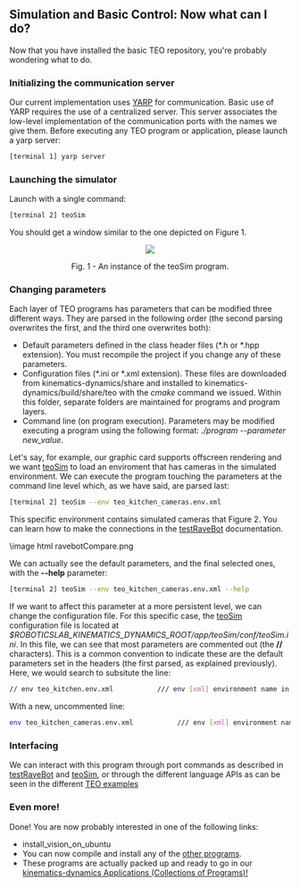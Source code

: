 ## Simulation and Basic Control: Now what can I do?

Now that you have installed the basic TEO repository, you're probably wondering what to do.

###  Initializing the communication server

Our current implementation uses [YARP](http://eris.liralab.it/yarpdoc/what_is_yarp.html) for communication. Basic use of YARP requires the use of a centralized server. This server associates the low-level implementation of the communication ports with the names we give them. Before executing any TEO program or application, please launch a yarp server:

```bash
[terminal 1] yarp server
```

### Launching the simulator

Launch with a single command: 

```bash
[terminal 2] teoSim
```

You should get a window similar to the one depicted on Figure 1.

<p align="center">
<img src="http://robots.uc3m.es/dox-kinematics-dynamics/teoSim.png">
<div align="center">Fig. 1 - An instance of the teoSim program.</div>
</p>


### Changing parameters

Each layer of TEO programs has parameters that can be modified three different ways. They are parsed in the following order (the second parsing overwrites the first, and the third one overwrites both):

  - Default parameters defined in the class header files (*.h or *.hpp extension). You must recompile the project if you change any of these parameters.
  - Configuration files (*.ini or *.xml extension). These files are downloaded from kinematics-dynamics/share and installed to kinematics-dynamics/build/share/teo with the <i>cmake</i> command we issued. Within this folder, separate folders are maintained for programs and program layers.
  - Command line (on program execution). Parameters may be modified executing a program using the following format: <i>./program \--parameter new_value</i>.

Let's say, for example, our graphic card supports offscreen rendering and we want [teoSim](http://robots.uc3m.es/dox-kinematics-dynamics/group__teoSim.html) to load an enviroment that has cameras in the simulated environment. We can execute the program touching the parameters at the command line level which, as we have said, are parsed last:

```bash
[terminal 2] teoSim --env teo_kitchen_cameras.env.xml
```

This specific environment contains simulated cameras that Figure 2. You can learn how to make the connections in the  <a class="el" href="group__testRaveBot.html#testRaveBot_interfacing">testRaveBot</a> documentation.

\image html ravebotCompare.png

We can actually see the default parameters, and the final selected ones, with the <b>\--help</b> parameter:

```bash
[terminal 2] teoSim --env teo_kitchen_cameras.env.xml --help
```

If we want to affect this parameter at a more persistent level, we can change the configuration file. For this specific case, the [teoSim](http://robots.uc3m.es/dox-kinematics-dynamics/group__teoSim.html) configuration file is located at <i>$ROBOTICSLAB_KINEMATICS_DYNAMICS_ROOT/app/teoSim/conf/teoSim.ini</i>. In this file, we can see that most parameters are commented out (the <b>//</b> characters). This is a common convention to indicate these are the default parameters set in the headers (the first parsed, as explained previously). Here, we would search to subsitute the line:

```bash
// env teo_kitchen.env.xml           /// env [xml] environment name in abs or rel
```

With a new, uncommented line:

```bash
env teo_kitchen_cameras.env.xml           /// env [xml] environment name in abs or rel
```

### Interfacing

We can interact with this program through port commands as described in
[testRaveBot](group__testRaveBot.html#testRaveBot_interfacing)
and [teoSim](http://robots.uc3m.es/dox-kinematics-dynamics/group__teoSim.html#teoSim_interfacing),
or through the different language APIs as can be seen in the different [TEO examples](http://robots.uc3m.es/dox-kinematics-dynamics/group__teo__examples.html)

### Even more!

Done! You are now probably interested in one of the following links:

  - install_vision_on_ubuntu
  - You can now compile and install any of the <a class="el" href="programs.html">other programs</a>.
  - These programs are actually packed up and ready to go in our [kinematics-dynamics Applications (Collections of Programs)!](http://robots.uc3m.es/dox-kinematics-dynamics/group__teo__applications.html)
